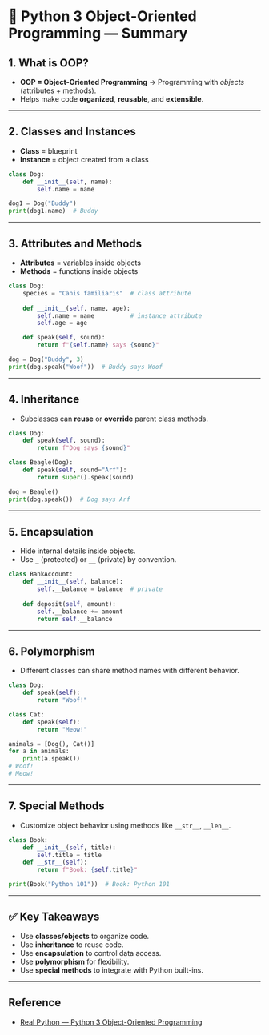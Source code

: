 # 🐍 Python 3 Object-Oriented Programming — Summary  

## 1. What is OOP?
- **OOP = Object-Oriented Programming** → Programming with *objects* (attributes + methods).  
- Helps make code **organized**, **reusable**, and **extensible**.  

---

## 2. Classes and Instances
- **Class** = blueprint  
- **Instance** = object created from a class  

```python
class Dog:
    def __init__(self, name):
        self.name = name

dog1 = Dog("Buddy")
print(dog1.name)  # Buddy
```

---

## 3. Attributes and Methods
- **Attributes** = variables inside objects  
- **Methods** = functions inside objects  

```python
class Dog:
    species = "Canis familiaris"  # class attribute
    
    def __init__(self, name, age):
        self.name = name          # instance attribute
        self.age = age

    def speak(self, sound):
        return f"{self.name} says {sound}"

dog = Dog("Buddy", 3)
print(dog.speak("Woof"))  # Buddy says Woof
```

---

## 4. Inheritance
- Subclasses can **reuse** or **override** parent class methods.  

```python
class Dog:
    def speak(self, sound):
        return f"Dog says {sound}"

class Beagle(Dog):
    def speak(self, sound="Arf"):
        return super().speak(sound)

dog = Beagle()
print(dog.speak())  # Dog says Arf
```

---

## 5. Encapsulation
- Hide internal details inside objects.  
- Use `_` (protected) or `__` (private) by convention.  

```python
class BankAccount:
    def __init__(self, balance):
        self.__balance = balance  # private
    
    def deposit(self, amount):
        self.__balance += amount
        return self.__balance
```

---

## 6. Polymorphism
- Different classes can share method names with different behavior.  

```python
class Dog:
    def speak(self):
        return "Woof!"

class Cat:
    def speak(self):
        return "Meow!"

animals = [Dog(), Cat()]
for a in animals:
    print(a.speak())
# Woof!
# Meow!
```

---

## 7. Special Methods
- Customize object behavior using methods like `__str__`, `__len__`.  

```python
class Book:
    def __init__(self, title):
        self.title = title
    def __str__(self):
        return f"Book: {self.title}"

print(Book("Python 101"))  # Book: Python 101
```

---

## ✅ Key Takeaways
- Use **classes/objects** to organize code.  
- Use **inheritance** to reuse code.  
- Use **encapsulation** to control data access.  
- Use **polymorphism** for flexibility.  
- Use **special methods** to integrate with Python built-ins.  

---

## Reference
- [Real Python — Python 3 Object-Oriented Programming](https://realpython.com/python3-object-oriented-programming/)
